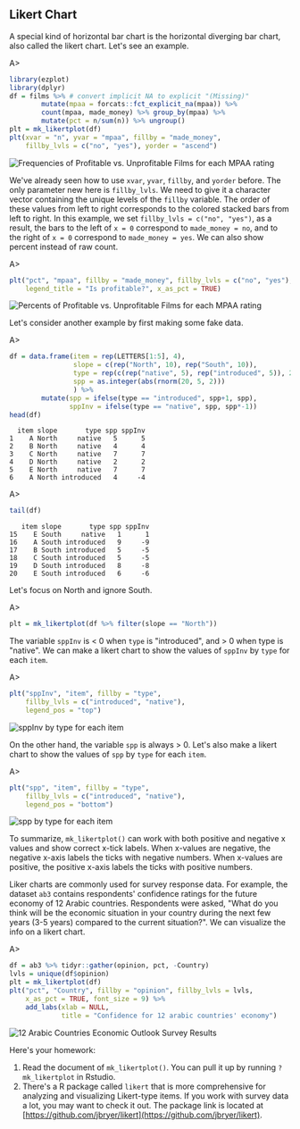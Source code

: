 ## Likert Chart

A special kind of horizontal bar chart is the horizontal diverging bar chart, also called the likert chart. Let's see an example.

A>
```r
library(ezplot)
library(dplyr)
df = films %>% # convert implicit NA to explicit "(Missing)"
        mutate(mpaa = forcats::fct_explicit_na(mpaa)) %>% 
        count(mpaa, made_money) %>% group_by(mpaa) %>%
        mutate(pct = n/sum(n)) %>% ungroup()
plt = mk_likertplot(df)
plt(xvar = "n", yvar = "mpaa", fillby = "made_money", 
    fillby_lvls = c("no", "yes"), yorder = "ascend")
```

![Frequencies of Profitable vs. Unprofitable Films for each MPAA rating](images/likert_mpaa_cnt-1.png)

We've already seen how to use `xvar`, `yvar`, `fillby`, and `yorder` before. The only parameter new here is `fillby_lvls`. We need to give it a character vector containing the unique levels of the `fillby` variable. The order of these values from left to right corresponds to the colored stacked bars from left to right. In this example, we set `fillby_lvls = c("no", "yes")`, as a result, the bars to the left of `x = 0` correspond to `made_money = no`, and to the right of `x = 0` correspond to `made_money = yes`. We can also show percent instead of raw count.

A>
```r
plt("pct", "mpaa", fillby = "made_money", fillby_lvls = c("no", "yes"), 
    legend_title = "Is profitable?", x_as_pct = TRUE)
```

![Percents of Profitable vs. Unprofitable Films for each MPAA rating](images/likert_mpaa_pct-1.png)

Let's consider another example by first making some fake data.

A>
```r
df = data.frame(item = rep(LETTERS[1:5], 4),
                slope = c(rep("North", 10), rep("South", 10)),
                type = rep(c(rep("native", 5), rep("introduced", 5)), 2),
                spp = as.integer(abs(rnorm(20, 5, 2)))
                ) %>% 
        mutate(spp = ifelse(type == "introduced", spp+1, spp),
               sppInv = ifelse(type == "native", spp, spp*-1))
head(df)
```

```
  item slope       type spp sppInv
1    A North     native   5      5
2    B North     native   4      4
3    C North     native   7      7
4    D North     native   2      2
5    E North     native   7      7
6    A North introduced   4     -4
```
A>
```r
tail(df)
```

```
   item slope       type spp sppInv
15    E South     native   1      1
16    A South introduced   9     -9
17    B South introduced   5     -5
18    C South introduced   5     -5
19    D South introduced   8     -8
20    E South introduced   6     -6
```

Let's focus on North and ignore South. 

A>
```r
plt = mk_likertplot(df %>% filter(slope == "North"))
```

The variable `sppInv` is < 0 when `type` is "introduced", and > 0 when type is 
"native". We can make a likert chart to show the values of `sppInv` by `type` for
each `item`.

A>
```r
plt("sppInv", "item", fillby = "type", 
    fillby_lvls = c("introduced", "native"),
    legend_pos = "top")
```

![sppInv by type for each item](images/likert_north_sppInv-1.png)

On the other hand, the variable `spp` is always > 0. Let's also make a likert 
chart to show the values of `spp` by `type` for each `item`.

A>
```r
plt("spp", "item", fillby = "type", 
    fillby_lvls = c("introduced", "native"),
    legend_pos = "bottom")
```

![spp by type for each item](images/likert_north_spp-1.png)

To summarize, `mk_likertplot()` can work with both positive and negative x values
and show correct x-tick labels. When x-values are negative, the negative x-axis labels the ticks with negative numbers. When x-values are positive, the positive x-axis labels the ticks with positive numbers. 

Liker charts are commonly used for survey response data. For example, the dataset `ab3` contains respondents' confidence ratings for the future economy of 12 Arabic countries. Respondents were asked, "What do you think will be the economic situation in your country during the next few years (3-5 years) compared to the current situation?". We can visualize the info on a likert chart. 

A>
```r
df = ab3 %>% tidyr::gather(opinion, pct, -Country)
lvls = unique(df$opinion)
plt = mk_likertplot(df)
plt("pct", "Country", fillby = "opinion", fillby_lvls = lvls, 
    x_as_pct = TRUE, font_size = 9) %>%
    add_labs(xlab = NULL, 
             title = "Confidence for 12 arabic countries' economy")
```

![12 Arabic Countries Economic Outlook Survey Results](images/likert_ab3-1.png)


Here's your homework:

1. Read the document of `mk_likertplot()`. You can pull it up by running 
`?mk_likertplot` in Rstudio. 
2. There's a R package called `likert` that is more comprehensive for analyzing
and visualizing Likert-type items. If you work with survey data a lot, you may
want to check it out. The package link is located at [https://github.com/jbryer/likert](https://github.com/jbryer/likert).
